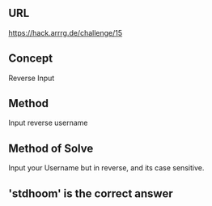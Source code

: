 ## URL 
https://hack.arrrg.de/challenge/15
## Concept
Reverse Input
## Method 
Input reverse username 
## Method of Solve
Input your Username but in reverse, and its case sensitive.

## 'stdhoom' is the correct answer
 
